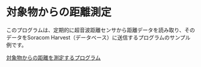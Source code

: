 # 対象物からの距離測定

このプログラムは、定期的に超音波距離センサから距離データを読み取り、そのデータをSoracom Harvest（データベース）に送信するプログラムのサンプル例です。

[対象物からの距離を測定するプログラム](https://github.com/ATSU3/Wio_LTE_Sample/blob/main/measure_distance/measure_distance.ino)

